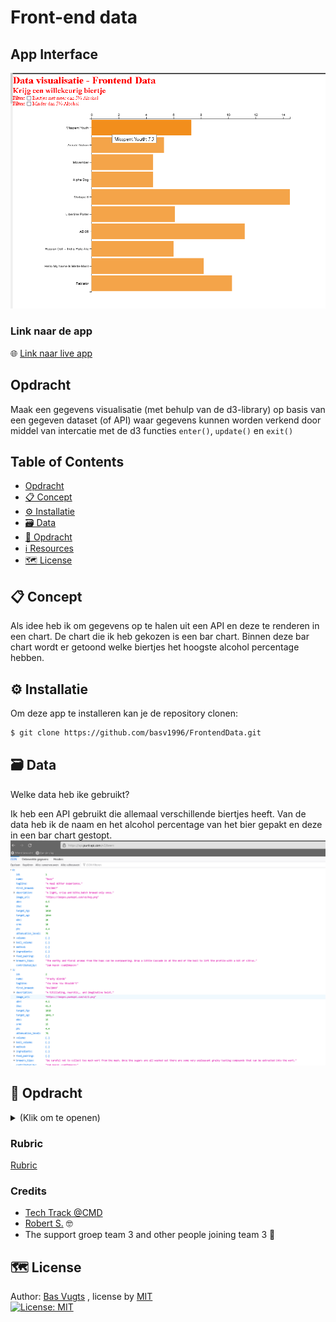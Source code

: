 # Front-end data

## App Interface
![Interface van de app](https://github.com/basv1996/FrontendData/blob/master/wiki_img/BarChartWithAxes.png)




### Link naar de app
:globe_with_meridians: [Link naar live app](https://fd-tt-basv.netlify.app/) 


## Opdracht

Maak een gegevens visualisatie (met behulp van de d3-library) op basis van een gegeven dataset (of API) waar gegevens kunnen worden verkend door middel van intercatie met de d3 functies `enter()`, `update()` en `exit()`


## Table of Contents
  * [Opdracht](#assessment)
  * [📋 Concept](#---concept)
  * [⚙️ Installatie](#---installation)
  * [🗃 Data](#---data)
  * [🏫 Opdracht](#---Opdracht)
  * [ℹ️ Resources](#---resources)
  * [🗺️ License](#----license)


## 📋 Concept

Als idee heb ik om gegevens op te halen uit een API en deze te renderen in een chart. De chart die ik heb gekozen is een bar chart. Binnen deze bar chart wordt er getoond welke biertjes het hoogste alcohol percentage hebben.



## ⚙️ Installatie
Om deze app te installeren kan je de repository clonen:
```bash
$ git clone https://github.com/basv1996/FrontendData.git
```

## 🗃 Data
Welke data heb ike gebruikt?

Ik heb een API gebruikt die allemaal verschillende biertjes heeft. Van de data heb ik de naam en het alcohol percentage van het bier gepakt en deze in een bar chart gestopt. 
![Ruwe dataset](https://github.com/basv1996/FrontendData/blob/master/wiki_img/Dataset_raw.png)



## 🏫 Opdracht
<details>
  <summary></strong> (Klik om te openen)</summary>
Tijdens het vak Frontend data worden we beoordeld op de volgende punten:

- Toepassing van het onderwerp
- Begrijpen van de materie
- Kwaliteit
- Proces


</details>

### Rubric

[Rubric](https://github.com/basv1996/FrontendData/wiki/Rubric-Frontend-Data-21-22.png)

### Credits
-  [Tech Track @CMD](https://github.com/cmda-tt/course-21-22) 
- [Robert S.](https://github.com/roberrrt-s) :nerd_face:
- The support groep team 3 and other people joining team 3 :muscle:


## 🗺️ License
Author: [Bas Vugts](https://github.com/basv1996) , license by
[MIT](https://github.com/basv1996/FrontendData/blob/master/LICENSE)      
[![License: MIT](https://img.shields.io/badge/License-MIT-yellow.svg)](https://opensource.org/licenses/MIT)

